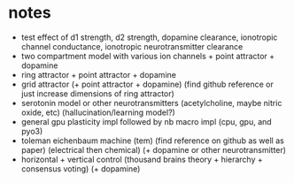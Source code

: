 # notes

- test effect of d1 strength, d2 strength, dopamine clearance, ionotropic channel conductance, ionotropic neurotransmitter clearance
- two compartment model with various ion channels + point attractor + dopamine
- ring attractor + point attractor + dopamine
- grid attractor (+ point attractor + dopamine) (find github reference or just increase dimensions of ring attractor)
- serotonin model or other neurotransmitters (acetylcholine, maybe nitric oxide, etc) (hallucination/learning model?)
- general gpu plasticity impl followed by nb macro impl (cpu, gpu, and pyo3)
- toleman eichenbaum machine (tem) (find reference on github as well as paper) (electrical then chemical) (+ dopamine or other neurotransmitter)
- horizontal + vertical control (thousand brains theory + hierarchy + consensus voting) (+ dopamine)
